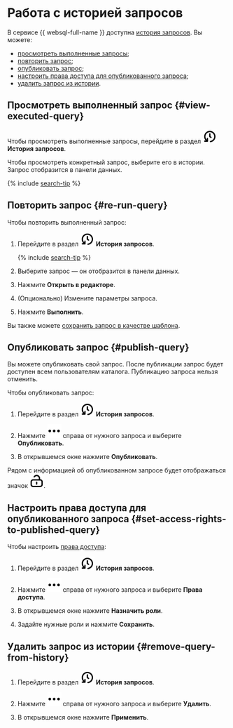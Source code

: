 # Работа с историей запросов

В сервисе {{ websql-full-name }} доступна [история запросов](../concepts/index.md#query-log). Вы можете:
   * [просмотреть выполненные запросы](#view-executed-queries);
   * [повторить запрос](#re-run-query);
   * [опубликовать запрос](#publish-query);
   * [настроить права доступа для опубликованного запроса](#set-access-rights-to-published-query);
   * [удалить запрос из истории](#remove-query-from-history).

## Просмотреть выполненный запрос {#view-executed-query}

Чтобы просмотреть выполненные запросы, перейдите в раздел ![image](../../_assets/console-icons/clock-arrow-rotate-left.svg) **История запросов**. 

Чтобы просмотреть конкретный запрос, выберите его в истории. Запрос отобразится в панели данных.

{% include [search-tip](../../_includes/websql/search-tip.md) %}

## Повторить запрос {#re-run-query}

Чтобы повторить выполненный запрос: 

1. Перейдите в раздел ![image](../../_assets/console-icons/clock-arrow-rotate-left.svg) **История запросов**. 

   {% include [search-tip](../../_includes/websql/search-tip.md) %}

1. Выберите запрос — он отобразится в панели данных.

1. Нажмите **Открыть в редакторе**. 

1. (Опционально) Измените параметры запроса.

1. Нажмите **Выполнить**.

Вы также можете [сохранить запрос в качестве шаблона](templates.md).

## Опубликовать запрос {#publish-query}

Вы можете опубликовать свой запрос. После публикации запрос будет доступен всем пользователям каталога. Публикацию запроса нельзя отменить.

Чтобы опубликовать запрос:

1. Перейдите в раздел ![image](../../_assets/console-icons/clock-arrow-rotate-left.svg) **История запросов**. 

1. Нажмите ![image](../../_assets/console-icons/ellipsis.svg) справа от нужного запроса и выберите **Опубликовать**.

1. В открывшемся окне нажмите **Опубликовать**.

Рядом с информацией об опубликованном запросе будет отображаться значок ![image](../../_assets/console-icons/lock-open.svg).

## Настроить права доступа для опубликованного запроса {#set-access-rights-to-published-query}

Чтобы настроить [права доступа](../security/index.md):

1. Перейдите в раздел ![image](../../_assets/console-icons/clock-arrow-rotate-left.svg) **История запросов**. 

1. Нажмите ![image](../../_assets/console-icons/ellipsis.svg) справа от нужного запроса и выберите **Права доступа**.

1. В открывшемся окне нажмите **Назначить роли**.

1. Задайте нужные роли и нажмите **Сохранить**.

## Удалить запрос из истории {#remove-query-from-history}

1. Перейдите в раздел ![image](../../_assets/console-icons/clock-arrow-rotate-left.svg) **История запросов**. 

1. Нажмите ![image](../../_assets/console-icons/ellipsis.svg) справа от нужного запроса и выберите **Удалить**.

1. В открывшемся окне нажмите **Применить**.

